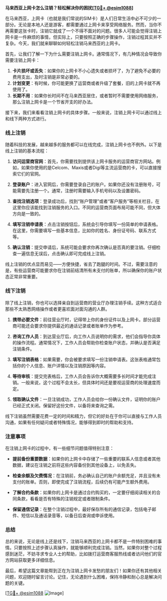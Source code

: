 **马来西亚上网卡怎么注销？轻松解决你的困扰[[TG💪+ @esim1088](https://t.me/s/esim1088)]**

在马来西亚，上网卡（也就是我们常说的SIM卡）是人们日常生活中必不可少的一部分。无论是本地人还是游客，都需要通过上网卡来享受网络服务。然而，当你不再需要这张卡时，注销它就成了一个不得不面对的问题。很多人可能会觉得注销上网卡是一件麻烦的事情，但实际上，只要按照正确的步骤操作，注销过程其实并不复杂。今天，我们就来聊聊如何轻松注销马来西亚的上网卡。

首先，让我们了解一下为什么需要注销上网卡。通常情况下，有几种情况会导致你需要注销上网卡：

1. **卡片损坏或丢失**：如果你的上网卡不小心遗失或者损坏了，为了避免不必要的费用支出，及时注销是非常必要的。
2. **计划变更**：有时候，你可能更换了运营商或者升级了套餐，旧的上网卡就不再使用了。
3. **长期不用**：如果你长时间不在马来西亚居住，或者暂时不需要使用网络服务，那么注销上网卡是一个节省开支的好办法。

接下来，我们来看看注销上网卡的具体步骤。一般来说，注销上网卡可以通过线上和线下两种方式进行。

### 线上注销

随着科技的发展，越来越多的服务都可以在线完成，注销上网卡也不例外。以下是线上注销的基本流程：

1. **访问运营商官网**：首先，你需要找到提供该上网卡服务的运营商官方网站。例如，如果你使用的是Celcom、Maxis或者Digi等主流运营商的卡，可以直接搜索它们的官网。
   
2. **登录账户**：进入官网后，你需要登录自己的账户。如果你还没有注册账号，可能需要先注册一个。通常，注册时需要输入手机号码以及设置密码。

3. **查找注销选项**：登录成功后，找到“账户管理”或者“客户服务”等相关栏目，在这里你应该能找到注销服务的入口。不同的运营商页面布局可能不同，但大体方向是一致的。

4. **填写注销申请表**：点击注销按钮后，系统会引导你填写一份简单的申请表格。在这里，你需要填写一些基本信息，比如你的姓名、身份证号码、联系方式等。

5. **确认注销**：提交申请后，系统可能会要求你再次确认是否真的要注销。仔细检查一遍信息无误后，点击确认即可完成线上注销。

线上注销的优点显而易见——方便快捷，省去了跑腿的时间。不过，需要注意的是，有些运营商可能要求你在注销前结清所有未支付的账单，所以确保你的账户状态正常非常重要。

### 线下注销

除了线上注销，你也可以选择亲自到运营商的营业厅办理注销手续。这种方式适合那些不太熟悉网络操作或者更喜欢面对面沟通的人群。

1. **携带必要文件**：前往营业厅时，记得带上你的身份证件以及上网卡。部分运营商可能还会要求你提供最近的通话记录或者账单作为参考。

2. **咨询工作人员**：到达营业厅后，向工作人员说明你的需求，他们会指导你具体的操作流程。通常情况下，工作人员会帮助你检查账户状态，并确认是否满足注销条件。

3. **填写注销表格**：如果需要，你会被要求填写一份注销申请表。这张表格通常包括你的个人信息、账户详情以及注销原因等内容。

4. **等待审核**：提交完表格后，工作人员会告诉你大概需要多长时间才能完成注销。一般来说，这个过程不会太长，但具体时间还是要视运营商的处理速度而定。

5. **领取确认文件**：一旦注销成功，工作人员会给你一份确认文件，证明你的账户已经正式关闭。保留好这份文件，以备将来查询之需。

线下注销虽然需要花费一定的时间和精力，但它的好处在于你可以直接与工作人员沟通，如果有任何疑问或者特殊情况，能够得到即时的帮助和支持。

### 注意事项

在注销上网卡的过程中，有一些细节问题值得特别注意：

- **提前备份重要数据**：如果你的上网卡中存储了一些重要的联系人信息或者其他数据，建议在注销之前将这些内容备份到其他设备上，以免丢失。
  
- **检查余额及欠费情况**：在注销前，务必确认自己的账户余额充足，并且没有未支付的账单。否则，即使完成了注销流程，后续仍有可能产生额外费用。

- **了解合约条款**：如果你的上网卡是通过合约购买的，一定要仔细阅读相关的合同条款，看看是否有特殊的注销规定或者限制条件。

- **保留通信记录**：在整个注销过程中，最好保存所有的通信记录，包括电子邮件、短信以及通话录音等，以备日后查询或申诉使用。

### 总结

总的来说，无论是线上还是线下，注销马来西亚的上网卡都不是一件特别困难的事情。只要按照上述步骤认真操作，就能够顺利完成注销。当然，如果你对整个过程感到迷茫，不妨寻求专业人士的帮助，比如拨打运营商客服热线或者访问他们的官方网站获取更多详细信息。

最后，希望这篇文章能帮到正在为注销上网卡发愁的朋友们！如果你还有其他相关问题，欢迎随时留言讨论。记住，无论遇到什么困难，保持冷静和耐心总是解决问题的关键。

[[TG💪+ @esim1088](https://t.me/s/esim1088) ![Image](https://i.postimg.cc/4NQfJmqS/Snipaste-2025-05-13-00-14-12.png)]